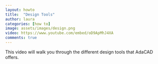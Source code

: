 ```yaml
---
layout: howto
title:  "Design Tools"
author: laura
categories: [how to]
image: assets/images/design.png
video: https://www.youtube.com/embed/oD9ApMhJ4XA
comments: true
---
```


<p>This video will walk you through the different design tools that AdaCAD offers.</p>
